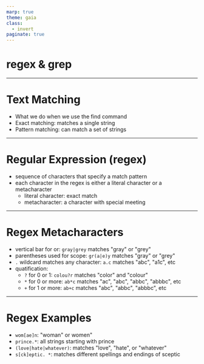 ```yaml
---
marp: true
theme: gaia
class:
  - invert
paginate: true
---
```

<!-- _class: lead -->
# regex & grep
---
# Text Matching
* What we do when we use the find command
* Exact matching: matches a single string
* Pattern matching: can match a set of strings
---
# Regular Expression (regex)
* sequence of characters that specify a match pattern
* each character in the regex is either a literal character or a metacharacter
  * literal character: exact match
  * metacharacter: a character with special meeting
---
# Regex Metacharacters
*  vertical bar for or: `gray|grey` matches "gray" or "grey"
*  parentheses used for scope: `gr(a|e)y` matches "gray" or "grey"
*  `.` wildcard matches any character: `a.c` matches "abc", "a1c", etc
*  quatification:
    *  `?` for 0 or 1: `colou?r` matches "color" and "colour"
    *  `*` for 0 or more: `ab*c` matches "ac", "abc", "abbc", "abbbc", etc
    *  `+` for 1 or more: `ab+c` matches "abc", "abbc", "abbbc", etc
---
# Regex Examples
* `wom[ae]n`: "woman" or women"
* `prince.*`: all strings starting with prince
* `(love|hate|whatever)`: matches "love", "hate", or "whatever"
* `s[ck]eptic. *`: matches different spellings and endings of sceptic

